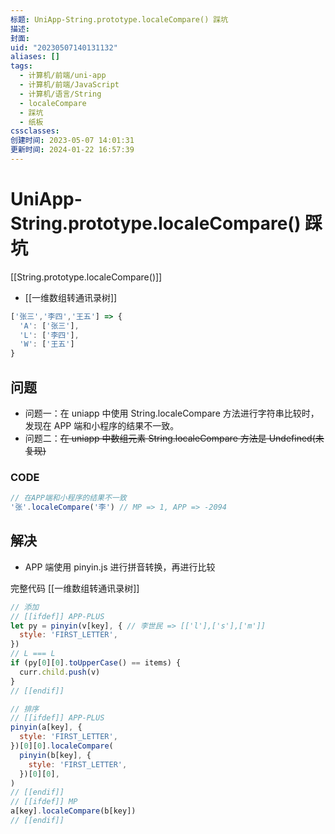 ```yaml
---
标题: UniApp-String.prototype.localeCompare() 踩坑
描述:
封面:
uid: "20230507140131132"
aliases: []
tags:
  - 计算机/前端/uni-app
  - 计算机/前端/JavaScript
  - 计算机/语言/String
  - localeCompare
  - 踩坑
  - 纸板
cssclasses:
创建时间: 2023-05-07 14:01:31
更新时间: 2024-01-22 16:57:39
---
```


# UniApp-String.prototype.localeCompare() 踩坑

[[String.prototype.localeCompare()]]

- [[一维数组转通讯录树]]

```js
['张三','李四','王五'] => {
  'A': ['张三'],
  'L': ['李四'],
  'W': ['王五']
}
```

## 问题

- 问题一：在 uniapp 中使用 String.localeCompare 方法进行字符串比较时，发现在 APP 端和小程序的结果不一致。
- 问题二：~~在 uniapp 中数组元素 String.localeCompare 方法是 Undefined(未复现)~~

### CODE

```js
// 在APP端和小程序的结果不一致
'张'.localeCompare('李') // MP => 1, APP => -2094
```

## 解决

- APP 端使用 pinyin.js 进行拼音转换，再进行比较

完整代码 [[一维数组转通讯录树]]

```js
// 添加
// [[ifdef]] APP-PLUS
let py = pinyin(v[key], { // 李世民 => [['l'],['s'],['m']]
  style: 'FIRST_LETTER',
})
// L === L
if (py[0][0].toUpperCase() == items) {
  curr.child.push(v)
}
// [[endif]]

// 排序
// [[ifdef]] APP-PLUS
pinyin(a[key], {
  style: 'FIRST_LETTER',
})[0][0].localeCompare(
  pinyin(b[key], {
    style: 'FIRST_LETTER',
  })[0][0],
)
// [[endif]]
// [[ifdef]] MP
a[key].localeCompare(b[key])
// [[endif]]
```
